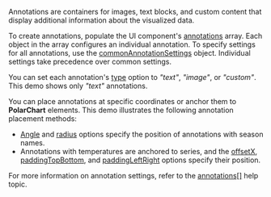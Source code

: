 Annotations are containers for images, text blocks, and custom content that display additional information about the visualized data.

To create annotations, populate the UI component's [annotations](/Documentation/ApiReference/Data_Visualization_Widgets/dxPolarChart/Configuration/annotations/) array. Each object in the array configures an individual annotation. To specify settings for all annotations, use the [commonAnnotationSettings](/Documentation/ApiReference/Data_Visualization_Widgets/dxPolarChart/Configuration/commonAnnotationSettings/) object. Individual settings take precedence over common settings.

You can set each annotation's [type](/Documentation/ApiReference/Data_Visualization_Widgets/dxPolarChart/Configuration/annotations/#type) option to *"text"*, *"image"*, or *"custom"*. This demo shows only *"text"* annotations.

You can place annotations at specific coordinates or anchor them to **PolarChart** elements. This demo illustrates the following annotation placement methods:  

- [Angle](/Documentation/ApiReference/Data_Visualization_Widgets/dxPolarChart/Configuration/annotations/#angle) and [radius](/Documentation/ApiReference/Data_Visualization_Widgets/dxPolarChart/Configuration/annotations/#radius) options specify the position of annotations with season names.
- Annotations with temperatures are anchored to series, and the [offsetX](/Documentation/ApiReference/Data_Visualization_Widgets/dxPolarChart/Configuration/annotations/#offsetX), [paddingTopBottom](/Documentation/ApiReference/Data_Visualization_Widgets/dxPolarChart/Configuration/annotations/#paddingTopBottom), and [paddingLeftRight](/Documentation/ApiReference/Data_Visualization_Widgets/dxPolarChart/Configuration/annotations/#paddingLeftRight) options specify their position.

For more information on annotation settings, refer to the [annotations[]](/Documentation/ApiReference/Data_Visualization_Widgets/dxPolarChart/Configuration/annotations/) help topic.

